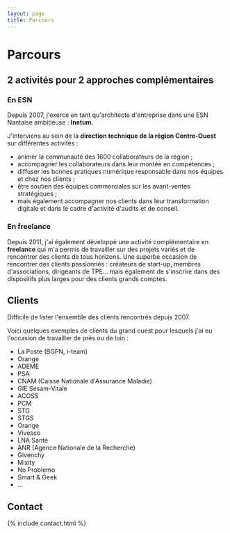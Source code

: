 ```yaml
---
layout: page
title: Parcours
---
```


# Parcours

## 2 activités pour 2 approches complémentaires

### En ESN
Depuis 2007, j'exerce en tant qu'architecte d'entreprise dans une ESN Nantaise ambitieuse : **Inetum**. 

J'interviens au sein de la **direction technique de la région Centre-Ouest** sur différentes activités : 
- animer la communauté des 1600 collaborateurs de la région ;
- accompagner les collaborateurs dans leur montée en compétences ;
- diffuser les bonnes pratiques numérique responsable dans nos équipes et chez nos clients ;
- être soutien des équipes commerciales sur les avant-ventes stratégiques ;
- mais également accompagner nos clients dans leur transformation digitale et dans le cadre d'activité d'audits et de conseil.


### En freelance
Depuis 2011, j'ai également développé une activité complémentaire en **freelance** qui m'a permis de travailler sur des projets variés et de rencontrer des clients de tous horizons. Une superbe occasion de rencontrer des clients passionnés : créateurs de start-up, membres d'associations, dirigeants de TPE... mais également de s'inscrire dans des dispositifs plus larges pour des clients grands comptes.     


## Clients

Difficile de lister l'ensemble des clients rencontrés depuis 2007. 

Voici quelques exemples de clients du grand ouest pour lesquels j'ai eu l'occasion de travailler de près ou de loin :
- La Poste (BGPN, i-team)
- Orange
- ADEME
- PSA 
- CNAM (Caisse Nationale d'Assurance Maladie)
- GIE Sesam-Vitale
- ACOSS
- PCM
- STG
- STGS
- Orange
- Vivesco
- LNA Santé
- ANR (Agence Nationale de la Recherche)
- Givenchy
- Mixity
- No Problemo
- Smart & Geek
- ...


## Contact

{% include contact.html %}
